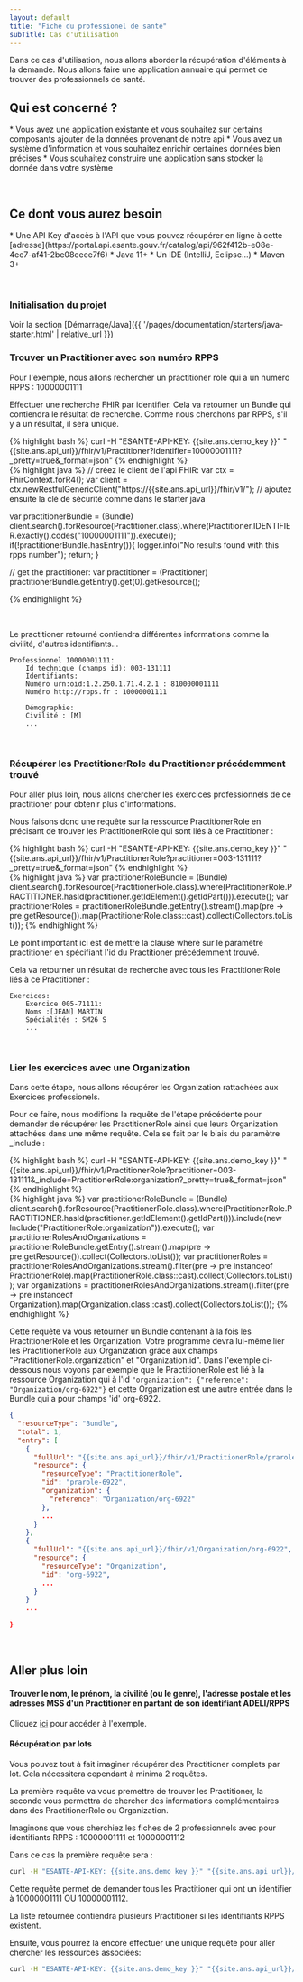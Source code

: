 ```yaml
---
layout: default
title: "Fiche du professionel de santé"
subTitle: Cas d'utilisation
---
```


Dans ce cas d'utilisation, nous allons aborder la récupération d'éléments à la demande. Nous allons faire une application annuaire qui permet de
trouver des professionnels de santé. 



## Qui est concerné ?

<div class="wysiwyg" markdown="1">
* Vous avez une application existante et vous souhaitez sur certains composants ajouter de la données provenant de notre api
* Vous avez un système d'information et vous souhaitez enrichir certaines données bien précises
* Vous souhaitez construire une application sans stocker la donnée dans votre système
</div>



&nbsp;

## Ce dont vous aurez besoin

<div class="wysiwyg" markdown="1">
* Une API Key d'accès à l'API que vous pouvez récupérer en ligne à cette [adresse](https://portal.api.esante.gouv.fr/catalog/api/962f412b-e08e-4ee7-af41-2be08eeee7f6)
* Java 11+
* Un IDE (IntelliJ, Eclipse...)
* Maven 3+
</div>

&nbsp;


### Initialisation du projet

Voir la section [Démarrage/Java]({{ '/pages/documentation/starters/java-starter.html' | relative_url }})


### Trouver un Practitioner avec son numéro RPPS

Pour l'exemple, nous allons rechercher un practitioner role qui a un numéro RPPS : 10000001111

Effectuer une recherche FHIR par identifier. Cela va retourner un Bundle qui contiendra le résultat de recherche. Comme nous 
cherchons par RPPS, s'il y a un résultat, il sera unique. 

<div class="code-sample">
<div class="tab-content" data-name="curl">
{% highlight bash %}
curl -H "ESANTE-API-KEY: {{site.ans.demo_key }}" "{{site.ans.api_url}}/fhir/v1/Practitioner?identifier=10000001111?_pretty=true&_format=json"
{% endhighlight %}
</div>
<div class="tab-content" data-name="java">
{% highlight java %}
// créez le client de l'api FHIR:
var ctx = FhirContext.forR4();
var client = ctx.newRestfulGenericClient("https://{{site.ans.api_url}}/fhir/v1/");
// ajoutez ensuite la clé de sécurité comme dans le starter java

var practitionerBundle = (Bundle) client.search().forResource(Practitioner.class).where(Practitioner.IDENTIFIER.exactly().codes("10000001111")).execute();
if(!practitionerBundle.hasEntry()){
logger.info("No results found with this rpps number");
return;
}

// get the practitioner:
var practitioner = (Practitioner) practitionerBundle.getEntry().get(0).getResource();

{% endhighlight %}
</div>
</div>





&nbsp;

Le practitioner retourné contiendra différentes informations comme la civilité, d'autres identifiants...

```
Professionnel 10000001111:
    Id technique (champs id): 003-131111
	Identifiants:
	Numéro urn:oid:1.2.250.1.71.4.2.1 : 810000001111
	Numéro http://rpps.fr : 10000001111

	Démographie:
	Civilité : [M]
	...
```

&nbsp;

### Récupérer les PractitionerRole du Practitioner précédemment trouvé

Pour aller plus loin, nous allons chercher les exercices professionnels de ce practitioner pour obtenir plus d'informations. 

Nous faisons donc une requête sur la ressource PractitionerRole en précisant de trouver les PractitionerRole qui sont liés à ce Practitioner : 


<div class="code-sample">
<div class="tab-content" data-name="curl">
{% highlight bash %}
curl -H "ESANTE-API-KEY: {{site.ans.demo_key }}" "{{site.ans.api_url}}/fhir/v1/PractitionerRole?practitioner=003-131111?_pretty=true&_format=json"
{% endhighlight %}
</div>
<div class="tab-content" data-name="java">
{% highlight java %}
var practitionerRoleBundle = (Bundle) client.search().forResource(PractitionerRole.class).where(PractitionerRole.PRACTITIONER.hasId(practitioner.getIdElement().getIdPart())).execute();
var practitionerRoles = practitionerRoleBundle.getEntry().stream().map(pre -> pre.getResource()).map(PractitionerRole.class::cast).collect(Collectors.toList());
{% endhighlight %}
</div>
</div>


Le point important ici est de mettre la clause where sur le paramètre practitioner en spécifiant l'id du Practitioner précédemment trouvé. 

Cela va retourner un résultat de recherche avec tous les PractitionerRole liés à ce Practitioner : 

```
Exercices:
    Exercice 005-71111:
    Noms :[JEAN] MARTIN
    Spécialités : SM26 S 
    ...
```

&nbsp;


### Lier les exercices avec une Organization

Dans cette étape, nous allons récupérer les Organization rattachées aux Exercices professionels. 

Pour ce faire, nous modifions la requête de l'étape précédente pour demander de récupérer les PractitionerRole ainsi que leurs Organization attachées dans une même requête. 
Cela se fait par le biais du paramètre _include :


<div class="code-sample">
<div class="tab-content" data-name="curl">
{% highlight bash %}
curl -H "ESANTE-API-KEY: {{site.ans.demo_key }}" "{{site.ans.api_url}}/fhir/v1/PractitionerRole?practitioner=003-131111&_include=PractitionerRole:organization?_pretty=true&_format=json"
{% endhighlight %}
</div>
<div class="tab-content" data-name="java">
{% highlight java %}
var practitionerRoleBundle = (Bundle) client.search().forResource(PractitionerRole.class).where(PractitionerRole.PRACTITIONER.hasId(practitioner.getIdElement().getIdPart())).include(new Include("PractitionerRole:organization")).execute();
var practitionerRolesAndOrganizations = practitionerRoleBundle.getEntry().stream().map(pre -> pre.getResource()).collect(Collectors.toList());
var practitionerRoles = practitionerRolesAndOrganizations.stream().filter(pre -> pre instanceof PractitionerRole).map(PractitionerRole.class::cast).collect(Collectors.toList());
var organizations = practitionerRolesAndOrganizations.stream().filter(pre -> pre instanceof Organization).map(Organization.class::cast).collect(Collectors.toList());
{% endhighlight %}
</div>
</div>

Cette requête va vous retourner un Bundle contenant à la fois les PractitionerRole et les Organization. Votre programme devra lui-même lier les PractitionerRole aux Organization grâce aux champs "PractitionerRole.organization" et "Organization.id".
Dans l'exemple ci-dessous nous voyons par exemple que le PractitionerRole est lié à la ressource Organization qui à l'id  `"organization": {"reference": "Organization/org-6922"}` et cette Organization est une autre entrée dans le Bundle 
qui a pour champs 'id' org-6922.

```json
{
  "resourceType": "Bundle",
  "total": 1,
  "entry": [
    {
      "fullUrl": "{{site.ans.api_url}}/fhir/v1/PractitionerRole/prarole-6922",
      "resource": {
        "resourceType": "PractitionerRole",
        "id": "prarole-6922",
        "organization": {
          "reference": "Organization/org-6922"
        },
        ...
      }
    },
    {
      "fullUrl": "{{site.ans.api_url}}/fhir/v1/Organization/org-6922",
      "resource": {
        "resourceType": "Organization",
        "id": "org-6922",
        ...
      }
    }
    ...
  
}
```
&nbsp;

## Aller plus loin

#### Trouver le nom, le prénom, la civilité (ou le genre), l'adresse postale et les adresses MSS d'un Practitioner en partant de son identifiant ADELI/RPPS
Cliquez [ici](../../../pages/documentation/advanced/link.html#link-head-3) pour accéder à l'exemple.
<br>

#### Récupération par lots

Vous pouvez tout à fait imaginer récupérer des Practitioner complets par lot. Cela nécessitera cependant à minima 2 requêtes.

La première requête va vous premettre de trouver les Practitioner, la seconde vous permettra de chercher des informations complémentaires dans des PractitionerRole ou Organization. 

Imaginons que vous cherchiez les fiches de 2 professionnels avec pour identifiants RPPS : 10000001111 et 10000001112

Dans ce cas la première requête sera : 

```bash 
curl -H "ESANTE-API-KEY: {{site.ans.demo_key }}" "{{site.ans.api_url}}/fhir/v1/Practitioner?identifier=10000001111,10000001112?_pretty=true&_format=json"
```

Cette requête permet de demander tous les Practitioner qui ont un identifier à 10000001111 OU 10000001112.

La liste retournée contiendra plusieurs Practitioner si les identifiants RPPS existent. 

Ensuite, vous pourrez là encore effectuer une unique requête pour aller chercher les ressources associées: 


```bash 
curl -H "ESANTE-API-KEY: {{site.ans.demo_key }}" "{{site.ans.api_url}}/fhir/v1/PractitionerRole?practitioner=003-131111,003-131112?_pretty=true&_format=json"
```








